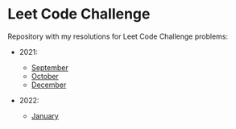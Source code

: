 # Leet Code Challenge

Repository with my resolutions for Leet Code Challenge problems:

* 2021:
    * [September](https://github.com/ingridpacheco/LeetCodeChallenge/tree/master/2021/September)
    * [October](https://github.com/ingridpacheco/LeetCodeChallenge/tree/master/2021/October)
    * [December](https://github.com/ingridpacheco/LeetCodeChallenge/tree/master/2021/December)

* 2022:
    * [January](https://github.com/ingridpacheco/LeetCodeChallenge/tree/master/2022/January)